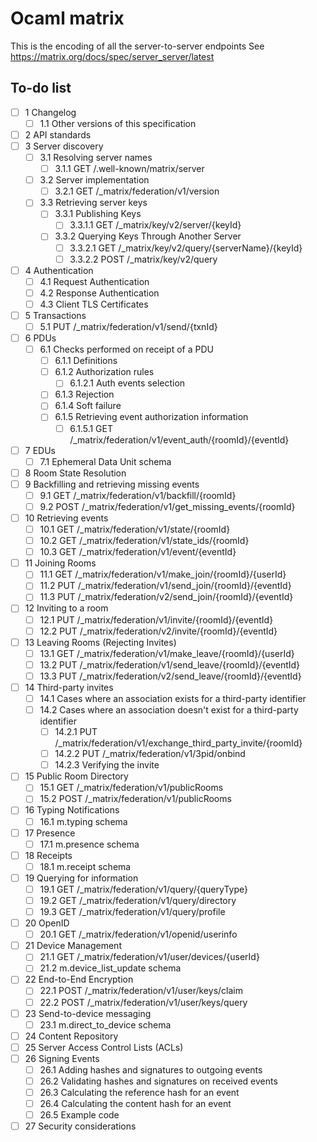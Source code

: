 # Ocaml matrix

This is the encoding of all the server-to-server endpoints
See https://matrix.org/docs/spec/server_server/latest

 ## To-do list

- [ ] 1   Changelog
    - [ ] 1.1   Other versions of this specification
- [ ] 2   API standards
- [ ] 3   Server discovery
    - [ ] 3.1   Resolving server names
        - [ ] 3.1.1   GET /.well-known/matrix/server
    - [ ] 3.2   Server implementation
        - [ ] 3.2.1   GET /_matrix/federation/v1/version
    - [ ] 3.3   Retrieving server keys
        - [ ] 3.3.1   Publishing Keys
            - [ ] 3.3.1.1   GET /_matrix/key/v2/server/{keyId}
        - [ ] 3.3.2   Querying Keys Through Another Server
            - [ ] 3.3.2.1   GET /_matrix/key/v2/query/{serverName}/{keyId}
            - [ ] 3.3.2.2   POST /_matrix/key/v2/query
- [ ] 4   Authentication
    - [ ] 4.1   Request Authentication
    - [ ] 4.2   Response Authentication
    - [ ] 4.3   Client TLS Certificates
- [ ] 5   Transactions
    - [ ] 5.1   PUT /_matrix/federation/v1/send/{txnId}
- [ ] 6   PDUs
    - [ ] 6.1   Checks performed on receipt of a PDU
        - [ ] 6.1.1   Definitions
        - [ ] 6.1.2   Authorization rules
            - [ ] 6.1.2.1   Auth events selection
        - [ ] 6.1.3   Rejection
        - [ ] 6.1.4   Soft failure
        - [ ] 6.1.5   Retrieving event authorization information
            - [ ] 6.1.5.1   GET /_matrix/federation/v1/event_auth/{roomId}/{eventId}
- [ ] 7   EDUs
    - [ ] 7.1   Ephemeral Data Unit schema
- [ ] 8   Room State Resolution
- [ ] 9   Backfilling and retrieving missing events
    - [ ] 9.1   GET /_matrix/federation/v1/backfill/{roomId}
    - [ ] 9.2   POST /_matrix/federation/v1/get_missing_events/{roomId}
- [ ] 10   Retrieving events
    - [ ] 10.1   GET /_matrix/federation/v1/state/{roomId}
    - [ ] 10.2   GET /_matrix/federation/v1/state_ids/{roomId}
    - [ ] 10.3   GET /_matrix/federation/v1/event/{eventId}
- [ ] 11   Joining Rooms
    - [ ] 11.1   GET /_matrix/federation/v1/make_join/{roomId}/{userId}
    - [ ] 11.2   PUT /_matrix/federation/v1/send_join/{roomId}/{eventId}
    - [ ] 11.3   PUT /_matrix/federation/v2/send_join/{roomId}/{eventId}
- [ ] 12   Inviting to a room
    - [ ] 12.1   PUT /_matrix/federation/v1/invite/{roomId}/{eventId}
    - [ ] 12.2   PUT /_matrix/federation/v2/invite/{roomId}/{eventId}
- [ ] 13   Leaving Rooms (Rejecting Invites)
    - [ ] 13.1   GET /_matrix/federation/v1/make_leave/{roomId}/{userId}
    - [ ] 13.2   PUT /_matrix/federation/v1/send_leave/{roomId}/{eventId}
    - [ ] 13.3   PUT /_matrix/federation/v2/send_leave/{roomId}/{eventId}
- [ ] 14   Third-party invites
    - [ ] 14.1   Cases where an association exists for a third-party identifier
    - [ ] 14.2   Cases where an association doesn't exist for a third-party identifier
        - [ ] 14.2.1   PUT /_matrix/federation/v1/exchange_third_party_invite/{roomId}
        - [ ] 14.2.2   PUT /_matrix/federation/v1/3pid/onbind
        - [ ] 14.2.3   Verifying the invite
- [ ] 15   Public Room Directory
    - [ ] 15.1   GET /_matrix/federation/v1/publicRooms
    - [ ] 15.2   POST /_matrix/federation/v1/publicRooms
- [ ] 16   Typing Notifications
    - [ ] 16.1   m.typing schema
- [ ] 17   Presence
    - [ ] 17.1   m.presence schema
- [ ] 18   Receipts
    - [ ] 18.1   m.receipt schema
- [ ] 19   Querying for information
    - [ ] 19.1   GET /_matrix/federation/v1/query/{queryType}
    - [ ] 19.2   GET /_matrix/federation/v1/query/directory
    - [ ] 19.3   GET /_matrix/federation/v1/query/profile
- [ ] 20   OpenID
    - [ ] 20.1   GET /_matrix/federation/v1/openid/userinfo
- [ ] 21   Device Management
    - [ ] 21.1   GET /_matrix/federation/v1/user/devices/{userId}
    - [ ] 21.2   m.device_list_update schema
- [ ] 22   End-to-End Encryption
    - [ ] 22.1   POST /_matrix/federation/v1/user/keys/claim
    - [ ] 22.2   POST /_matrix/federation/v1/user/keys/query
- [ ] 23   Send-to-device messaging
    - [ ] 23.1   m.direct_to_device schema
- [ ] 24   Content Repository
- [ ] 25   Server Access Control Lists (ACLs)
- [ ] 26   Signing Events
    - [ ] 26.1   Adding hashes and signatures to outgoing events
    - [ ] 26.2   Validating hashes and signatures on received events
    - [ ] 26.3   Calculating the reference hash for an event
    - [ ] 26.4   Calculating the content hash for an event
    - [ ] 26.5   Example code
- [ ] 27   Security considerations
